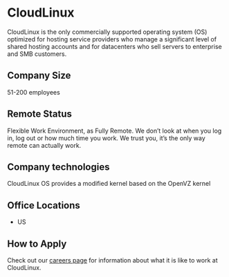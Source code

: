 # CloudLinux
CloudLinux is the only commercially supported operating system (OS) optimized for hosting service providers who manage a significant level of shared hosting accounts and for datacenters who sell servers to enterprise and SMB customers. 

## Company Size
51-200 employees

## Remote Status
Flexible Work Environment, as Fully Remote.
We don’t look at when you log in, log out or how much time you work. We trust you, it’s the only way remote can actually work.

## Company technologies
CloudLinux OS provides a modified kernel based on the OpenVZ kernel

## Office Locations
- US

## How to Apply
Check out our [careers page](https://www.cloudlinux.com/about-us-company-jobs/) for information about what it is like to work at CloudLinux.
